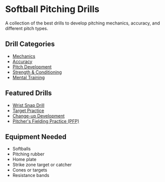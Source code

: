 # Softball Pitching Drills

A collection of the best drills to develop pitching mechanics, accuracy, and different pitch types.

## Drill Categories

- [Mechanics](./mechanics.md)
- [Accuracy](./accuracy.md)
- [Pitch Development](./pitch-types.md)
- [Strength & Conditioning](./strength.md)
- [Mental Training](./mental.md)

## Featured Drills

- [Wrist Snap Drill](./mechanics.md#wrist-snap)
- [Target Practice](./accuracy.md#target-practice)
- [Change-up Development](./pitch-types.md#change-up)
- [Pitcher's Fielding Practice (PFP)](./mechanics.md#pfp)

## Equipment Needed

- Softballs
- Pitching rubber
- Home plate
- Strike zone target or catcher
- Cones or targets
- Resistance bands
